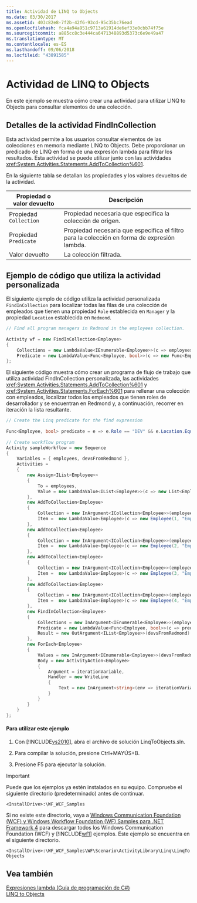 ```yaml
---
title: Actividad de LINQ to Objects
ms.date: 03/30/2017
ms.assetid: 403c82e8-7f2b-42f6-93cd-95c35bc76ead
ms.openlocfilehash: fca4a94a951c9713a61914de6ef33e0cbb74f75e
ms.sourcegitcommit: a885cc8c3e444ca6471348893d5373c6e9e49a47
ms.translationtype: MT
ms.contentlocale: es-ES
ms.lasthandoff: 09/06/2018
ms.locfileid: "43891585"
---
```

# <a name="linq-to-objects-activity"></a>Actividad de LINQ to Objects
En este ejemplo se muestra cómo crear una actividad para utilizar LINQ to Objects para consultar elementos de una colección.  
  
## <a name="activity-details-for-findincollection"></a>Detalles de la actividad FindInCollection  
 Esta actividad permite a los usuarios consultar elementos de las colecciones en memoria mediante LINQ to Objects. Debe proporcionar un predicado de LINQ en forma de una expresión lambda para filtrar los resultados. Esta actividad se puede utilizar junto con las actividades <xref:System.Activities.Statements.AddToCollection%601>.  
  
 En la siguiente tabla se detallan las propiedades y los valores devueltos de la actividad.  
  
|Propiedad o valor devuelto|Descripción|  
|------------------------------|-----------------|  
|Propiedad `Collection`|Propiedad necesaria que especifica la colección de origen.|  
|Propiedad `Predicate`|Propiedad necesaria que especifica el filtro para la colección en forma de expresión lambda.|  
|Valor devuelto|La colección filtrada.|  
  
## <a name="code-sample-that-uses-the-custom-activity"></a>Ejemplo de código que utiliza la actividad personalizada  
 El siguiente ejemplo de código utiliza la actividad personalizada `FindInCollection` para localizar todas las filas de una colección de empleados que tienen una propiedad `Role` establecida en `Manager` y la propiedad `Location` establecida en `Redmond`.  
  
```csharp  
// Find all program managers in Redmond in the employees collection.  
  
Activity wf = new FindInCollection<Employee>  
{  
    Collections = new LambdaValue<IEnumerable<Employee>>(c => employees),                
    Predicate = new LambdaValue<Func<Employee, bool>>(c => new Func<Employee, bool>(e => e.Role.Equals("Manager") && e.Location.Equals("Redmond")))  
};  
```  
  
 El siguiente código muestra cómo crear un programa de flujo de trabajo que utiliza actividad FindInCollection personalizada, las actividades <xref:System.Activities.Statements.AddToCollection%601> y <xref:System.Activities.Statements.ForEach%601> para rellenar una colección con empleados, localizar todos los empleados que tienen roles de desarrollador y se encuentran en Redmond y, a continuación, recorrer en iteración la lista resultante.  
  
```csharp  
// Create the Linq predicate for the find expression  
  
Func<Employee, bool> predicate = e => e.Role == "DEV" && e.Location.Equals("Redmond");  
  
// Create workflow program  
Activity sampleWorkflow = new Sequence  
{  
    Variables = { employees, devsFromRedmond },  
    Activities =  
    {  
        new Assign<IList<Employee>>  
        {  
            To = employees,  
            Value = new LambdaValue<IList<Employee>>(c => new List<Employee>())  
        },  
        new AddToCollection<Employee>  
        {  
            Collection = new InArgument<ICollection<Employee>>(employees),  
            Item =  new LambdaValue<Employee>(c => new Employee(1, "Employee 1", "DEV", "Redmond"))  
        },  
        new AddToCollection<Employee>  
        {  
            Collection = new InArgument<ICollection<Employee>>(employees),  
            Item =  new LambdaValue<Employee>(c => new Employee(2, "Employee 2", "DEV", "Redmond"))  
        },  
        new AddToCollection<Employee>  
        {  
            Collection = new InArgument<ICollection<Employee>>(employees),  
            Item =  new LambdaValue<Employee>(c => new Employee(3, "Employee 3", "PM", "Redmond"))  
        },  
        new AddToCollection<Employee>  
        {  
            Collection = new InArgument<ICollection<Employee>>(employees),  
            Item =  new LambdaValue<Employee>(c => new Employee(4, "Employee 4", "PM", "China"))  
        },  
        new FindInCollection<Employee>  
        {  
            Collections = new InArgument<IEnumerable<Employee>>(employees),  
            Predicate = new LambdaValue<Func<Employee, bool>>(c => predicate),  
            Result = new OutArgument<IList<Employee>>(devsFromRedmond)  
        },  
        new ForEach<Employee>  
        {  
            Values = new InArgument<IEnumerable<Employee>>(devsFromRedmond),  
            Body = new ActivityAction<Employee>  
            {  
                Argument = iterationVariable,  
                Handler = new WriteLine  
                {  
                    Text = new InArgument<string>(env => iterationVariable.Get(env).ToString())  
                }  
            }  
        }  
    }  
};  
```  
  
#### <a name="to-use-this-sample"></a>Para utilizar este ejemplo  
  
1.  Con [!INCLUDE[vs2010](../../../../includes/vs2010-md.md)], abra el archivo de solución LinqToObjects.sln.  
  
2.  Para compilar la solución, presione Ctrl+MAYÚS+B.  
  
3.  Presione F5 para ejecutar la solución.  
  
> [!IMPORTANT]
>  Puede que los ejemplos ya estén instalados en su equipo. Compruebe el siguiente directorio (predeterminado) antes de continuar.  
>   
>  `<InstallDrive>:\WF_WCF_Samples`  
>   
>  Si no existe este directorio, vaya a [Windows Communication Foundation (WCF) y Windows Workflow Foundation (WF) Samples para .NET Framework 4](https://go.microsoft.com/fwlink/?LinkId=150780) para descargar todos los Windows Communication Foundation (WCF) y [!INCLUDE[wf1](../../../../includes/wf1-md.md)] ejemplos. Este ejemplo se encuentra en el siguiente directorio.  
>   
>  `<InstallDrive>:\WF_WCF_Samples\WF\Scenario\ActivityLibrary\Linq\LinqToObjects`  
  
## <a name="see-also"></a>Vea también  
 [Expresiones lambda (Guía de programación de C#)](https://go.microsoft.com/fwlink/?LinkId=150381)  
 [LINQ to Objects](https://go.microsoft.com/fwlink/?LinkID=150380)
